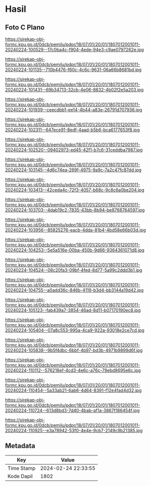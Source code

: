 # Hasil

## Foto C Plano

https://sirekap-obj-formc.kpu.go.id/0dcb/pemilu/pdpr/18/07/01/20/01/1807012001011-20240224-100529--17c0ba4c-f904-4ede-94e3-c9ae0797262e.jpg

https://sirekap-obj-formc.kpu.go.id/0dcb/pemilu/pdpr/18/07/01/20/01/1807012001011-20240224-101135--710b4476-f60c-4c6c-9631-06a66b8681bd.jpg

https://sirekap-obj-formc.kpu.go.id/0dcb/pemilu/pdpr/18/07/01/20/01/1807012001011-20240224-101431--69b34713-32cb-4e06-8832-4b02f2e5a203.jpg

https://sirekap-obj-formc.kpu.go.id/0dcb/pemilu/pdpr/18/07/01/20/01/1807012001011-20240224-101939--ceecdbb1-ee14-4b44-a83e-26791d707936.jpg

https://sirekap-obj-formc.kpu.go.id/0dcb/pemilu/pdpr/18/07/01/20/01/1807012001011-20240224-102311--647ece91-8edf-4aad-b5b6-bca6177653f8.jpg

https://sirekap-obj-formc.kpu.go.id/0dcb/pemilu/pdpr/18/07/01/20/01/1807012001011-20240224-102520--09402973-ed45-42f1-b7c6-31ceddba7987.jpg

https://sirekap-obj-formc.kpu.go.id/0dcb/pemilu/pdpr/18/07/01/20/01/1807012001011-20240224-103145--4d6c74ea-269f-4975-9a9c-7a2c47fc87dd.jpg

https://sirekap-obj-formc.kpu.go.id/0dcb/pemilu/pdpr/18/07/01/20/01/1807012001011-20240224-103413--42ceda4c-72f3-4057-b68c-9c8c6a0be204.jpg

https://sirekap-obj-formc.kpu.go.id/0dcb/pemilu/pdpr/18/07/01/20/01/1807012001011-20240224-103703--4dab19c2-7835-43bb-8b94-be8768764597.jpg

https://sirekap-obj-formc.kpu.go.id/0dcb/pemilu/pdpr/18/07/01/20/01/1807012001011-20240224-103956--85825276-eacb-4dda-81b4-4bd58e66b03d.jpg

https://sirekap-obj-formc.kpu.go.id/0dcb/pemilu/pdpr/18/07/01/20/01/1807012001011-20240224-104253--5e5a516e-00ba-450b-9d66-9364361071d8.jpg

https://sirekap-obj-formc.kpu.go.id/0dcb/pemilu/pdpr/18/07/01/20/01/1807012001011-20240224-104524--08c20fa3-09bf-4fed-8d77-5a99c2ddd3b1.jpg

https://sirekap-obj-formc.kpu.go.id/0dcb/pemilu/pdpr/18/07/01/20/01/1807012001011-20240224-104755--a0add36c-846b-4119-b3d4-bb3144a19d42.jpg

https://sirekap-obj-formc.kpu.go.id/0dcb/pemilu/pdpr/18/07/01/20/01/1807012001011-20240224-105123--fab439a7-3854-46ad-8d11-b07170190ec8.jpg

https://sirekap-obj-formc.kpu.go.id/0dcb/pemilu/pdpr/18/07/01/20/01/1807012001011-20240224-105404--07a8c553-995a-4ca9-922a-93018e2ce7cd.jpg

https://sirekap-obj-formc.kpu.go.id/0dcb/pemilu/pdpr/18/07/01/20/01/1807012001011-20240224-105838--9b5f4dbc-6bbf-4b97-bd3b-4971b9899d6f.jpg

https://sirekap-obj-formc.kpu.go.id/0dcb/pemilu/pdpr/18/07/01/20/01/1807012001011-20240224-110112--576218ef-4cd3-4e6c-a76c-79ebd8695e6c.jpg

https://sirekap-obj-formc.kpu.go.id/0dcb/pemilu/pdpr/18/07/01/20/01/1807012001011-20240224-110454--5a33ab21-6ab6-4d64-8391-f12e4fad4d32.jpg

https://sirekap-obj-formc.kpu.go.id/0dcb/pemilu/pdpr/18/07/01/20/01/1807012001011-20240224-110724--613d8bd3-7d40-4bab-af1a-3867f186454f.jpg

https://sirekap-obj-formc.kpu.go.id/0dcb/pemilu/pdpr/18/07/01/20/01/1807012001011-20240224-110925--e3a78942-53f0-4e4e-9cb7-2149c9b21385.jpg


## Metadata

| Key        | Value               |
| ---------- | ------------------- |
| Time Stamp | 2024-02-24 22:33:55 |
| Kode Dapil | 1802                |



